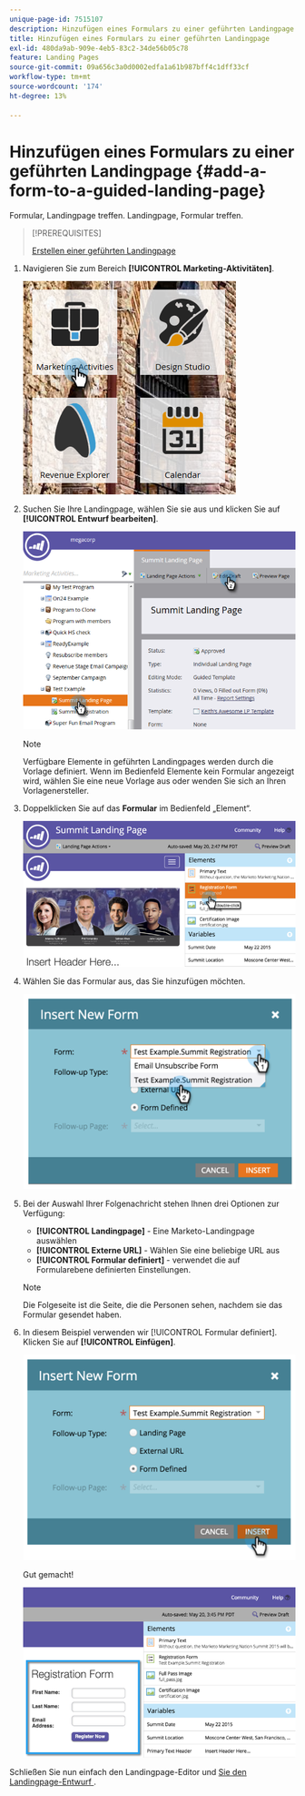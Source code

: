 ```yaml
---
unique-page-id: 7515107
description: Hinzufügen eines Formulars zu einer geführten Landingpage - Marketo-Dokumente - Produktdokumentation
title: Hinzufügen eines Formulars zu einer geführten Landingpage
exl-id: 480da9ab-909e-4eb5-83c2-34de56b05c78
feature: Landing Pages
source-git-commit: 09a656c3a0d0002edfa1a61b987bff4c1dff33cf
workflow-type: tm+mt
source-wordcount: '174'
ht-degree: 13%

---
```


# Hinzufügen eines Formulars zu einer geführten Landingpage {#add-a-form-to-a-guided-landing-page}

Formular, Landingpage treffen. Landingpage, Formular treffen.

>[!PREREQUISITES]
>
>[Erstellen einer geführten Landingpage](/help/marketo/product-docs/demand-generation/landing-pages/guided-landing-pages/create-a-guided-landing-page.md)

1. Navigieren Sie zum Bereich **[!UICONTROL Marketing-Aktivitäten]**.

   ![](assets/one.png)

1. Suchen Sie Ihre Landingpage, wählen Sie sie aus und klicken Sie auf **[!UICONTROL Entwurf bearbeiten]**.

   ![](assets/two.png)

   >[!NOTE]
   >
   >Verfügbare Elemente in geführten Landingpages werden durch die Vorlage definiert. Wenn im Bedienfeld Elemente kein Formular angezeigt wird, wählen Sie eine neue Vorlage aus oder wenden Sie sich an Ihren Vorlagenersteller.

1. Doppelklicken Sie auf das **Formular** im Bedienfeld „Element“.

   ![](assets/image2015-5-20-15-3a37-3a55.png)

1. Wählen Sie das Formular aus, das Sie hinzufügen möchten.

   ![](assets/image2015-5-20-15-3a44-3a35.png)

1. Bei der Auswahl Ihrer Folgenachricht stehen Ihnen drei Optionen zur Verfügung:

   * **[!UICONTROL Landingpage]** - Eine Marketo-Landingpage auswählen
   * **[!UICONTROL Externe URL]** - Wählen Sie eine beliebige URL aus
   * **[!UICONTROL Formular definiert]** - verwendet die auf Formularebene definierten Einstellungen.

   >[!NOTE]
   >
   >Die Folgeseite ist die Seite, die die Personen sehen, nachdem sie das Formular gesendet haben.

1. In diesem Beispiel verwenden wir [!UICONTROL Formular definiert]. Klicken Sie auf **[!UICONTROL Einfügen]**.

   ![](assets/image2015-5-20-15-3a46-3a55.png)

   Gut gemacht!

   ![](assets/image2015-5-20-15-3a45-3a45.png)

Schließen Sie nun einfach den Landingpage-Editor und [&#x200B; Sie den Landingpage-Entwurf &#x200B;](/help/marketo/product-docs/demand-generation/landing-pages/understanding-landing-pages/approve-unapprove-or-delete-a-landing-page.md).
